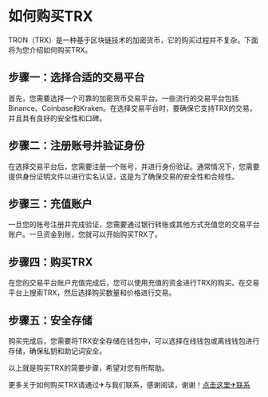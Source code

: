 # 如何购买TRX

TRON（TRX）是一种基于区块链技术的加密货币，它的购买过程并不复杂。下面将为您介绍如何购买TRX。

## 步骤一：选择合适的交易平台

首先，您需要选择一个可靠的加密货币交易平台。一些流行的交易平台包括Binance、Coinbase和Kraken。在选择交易平台时，要确保它支持TRX的交易，并且具有良好的安全性和口碑。

## 步骤二：注册账号并验证身份

在选择交易平台后，您需要注册一个账号，并进行身份验证。通常情况下，您需要提供身份证明文件以进行实名认证，这是为了确保交易的安全性和合规性。

## 步骤三：充值账户

一旦您的账号注册并完成验证，您需要通过银行转账或其他方式充值您的交易平台账户。一旦资金到账，您就可以开始购买TRX了。

## 步骤四：购买TRX

在您的交易平台账户充值完成后，您可以使用充值的资金进行TRX的购买。在交易平台上搜索TRX，然后选择购买数量和价格进行交易。

## 步骤五：安全存储

购买完成后，您需要将TRX安全存储在钱包中，可以选择在线钱包或离线钱包进行存储，确保私钥和助记词安全。

以上就是购买TRX的简要步骤，希望对您有所帮助。

更多关于如何购买TRX请通过✈与我们联系，感谢阅读，谢谢！[点击这里✈联系](https://www.trx.tw)